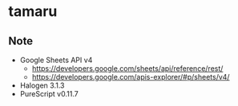 # tamaru

## Note

- Google Sheets API v4
  - https://developers.google.com/sheets/api/reference/rest/
  - https://developers.google.com/apis-explorer/#p/sheets/v4/
- Halogen 3.1.3
- PureScript v0.11.7
